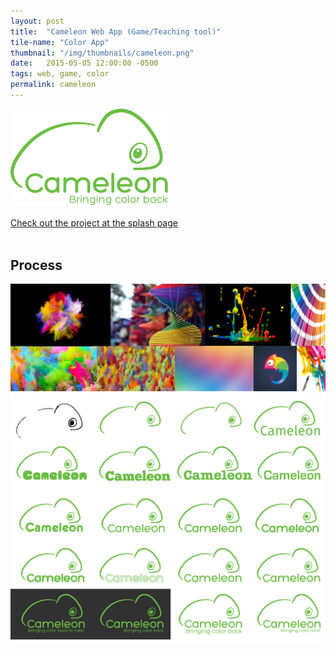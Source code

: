 ```yaml
---
layout: post
title:  "Cameleon Web App (Game/Teaching tool)"
tile-name: "Color App"
thumbnail: "/img/thumbnails/cameleon.png"
date:   2015-05-05 12:00:00 -0500
tags: web, game, color
permalink: cameleon
---
```


<!--branding process-->
<!--process not already on splash page-->
<div class="image-container"><img src="../img/cameleon/logo.svg" alt="Cameleon Logo" class="image-center" style="width:50%" /></div>

<br>
<div>
<a target="_blank" href="http://naher94.github.io/cameleon">
    <div class="camleonButton contentButton"> Check out the project at the splash page
    </div>
</a>
</div>
<br>

## Process

<div class="image-container"><img src="../img/cameleon/inspiration.png" alt="Inspiration Images" />
<img src="../img/cameleon/branding.png" alt="Branding Iterations" /></div>